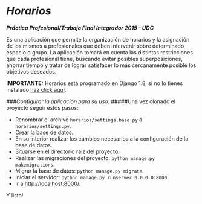 *Horarios*
========

***Práctica Profesional/Trabajo Final Integrador 2015 - UDC***

Es una aplicación que permite la organización de horarios y la asignación de los mismos a profesionales que deben intervenir sobre determinado espacio o grupo. La aplicación tomará en cuenta las distintas restricciones que cada profesional tiene, buscando evitar posibles superposiciones, ahorrar tiempo y tratar de lograr satisfacer lo más cercanamente posible los objetivos deseados.

**IMPORTANTE:**
Horarios está programado en Django 1.8, si no lo tienes instalado [haz click aquí](https://www.djangoproject.com/download/ "Descargar Django").

###*Configurar la aplicación para su uso:*
#####Una vez clonado el proyecto seguir estos pasos:
* Renombrar el archivo `horarios/settings.base.py` a `horarios/settings.py`.
* Crear la base de datos.
* En su interior realizar los cambios necesarios a la configuración de la base de datos.
* Situarse en el directorio raíz del proyecto.
* Realizar las migraciones del proyecto: `python manage.py makemigrations`.
* Migrar la base de datos: `python manage.py migrate`.
* Iniciar el servidor: `python manage.py runserver 0.0.0.0:8000`.
* Ir a [http://localhost:8000/](http://localhost:8000/).

Y listo!
